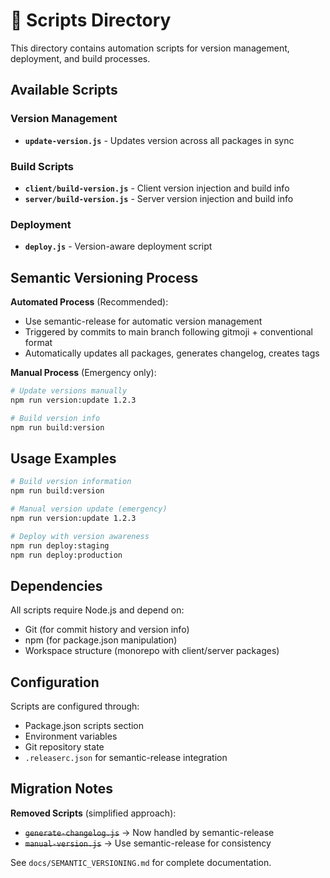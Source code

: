 # 🔧 Scripts Directory

This directory contains automation scripts for version management, deployment, and build processes.

## Available Scripts

### Version Management

- **`update-version.js`** - Updates version across all packages in sync

### Build Scripts

- **`client/build-version.js`** - Client version injection and build info
- **`server/build-version.js`** - Server version injection and build info

### Deployment

- **`deploy.js`** - Version-aware deployment script

## Semantic Versioning Process

**Automated Process** (Recommended):

- Use semantic-release for automatic version management
- Triggered by commits to main branch following gitmoji + conventional format
- Automatically updates all packages, generates changelog, creates tags

**Manual Process** (Emergency only):

```bash
# Update versions manually
npm run version:update 1.2.3

# Build version info
npm run build:version
```

## Usage Examples

```bash
# Build version information
npm run build:version

# Manual version update (emergency)
npm run version:update 1.2.3

# Deploy with version awareness
npm run deploy:staging
npm run deploy:production
```

## Dependencies

All scripts require Node.js and depend on:

- Git (for commit history and version info)
- npm (for package.json manipulation)
- Workspace structure (monorepo with client/server packages)

## Configuration

Scripts are configured through:

- Package.json scripts section
- Environment variables
- Git repository state
- `.releaserc.json` for semantic-release integration

## Migration Notes

**Removed Scripts** (simplified approach):

- ~~`generate-changelog.js`~~ → Now handled by semantic-release
- ~~`manual-version.js`~~ → Use semantic-release for consistency

See `docs/SEMANTIC_VERSIONING.md` for complete documentation.
